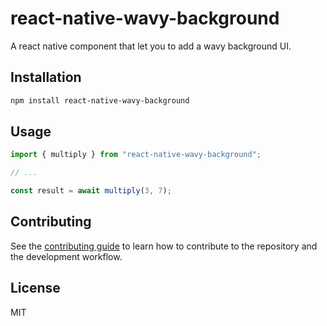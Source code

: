 # react-native-wavy-background

A react native component that let you to add a wavy background UI.

## Installation

```sh
npm install react-native-wavy-background
```

## Usage

```js
import { multiply } from "react-native-wavy-background";

// ...

const result = await multiply(3, 7);
```

## Contributing

See the [contributing guide](CONTRIBUTING.md) to learn how to contribute to the repository and the development workflow.

## License

MIT
